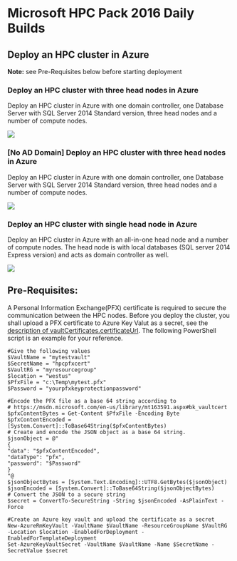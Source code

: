 # Microsoft HPC Pack 2016 Daily Builds

## Deploy an HPC cluster in Azure
**Note:** see Pre-Requisites below before starting deployment
### Deploy an HPC cluster with three head nodes in Azure
Deploy an HPC cluster in Azure with one domain controller, one Database Server with SQL Server 2014 Standard version, three head nodes and a number of compute nodes.

<a href="https://portal.azure.com/#create/Microsoft.Template/uri/https%3A%2F%2Fraw.githubusercontent.com%2Fsunbinzhu%2FHPCPack2016%2Fmaster%2Fnewcluster-three-hns-daily%2Fazuredeploy.json" target="_blank">
    <img src="http://azuredeploy.net/deploybutton.png"/>
</a>

### [No AD Domain] Deploy an HPC cluster with three head nodes in Azure
Deploy an HPC cluster in Azure with one domain controller, one Database Server with SQL Server 2014 Standard version, three head nodes and a number of compute nodes.

<a href="https://portal.azure.com/#create/Microsoft.Template/uri/https%3A%2F%2Fraw.githubusercontent.com%2Fsunbinzhu%2FHPCPack2016%2Fmaster%2Fnewcluster-three-hns-noad-daily%2Fazuredeploy.json" target="_blank">
    <img src="http://azuredeploy.net/deploybutton.png"/>
</a>

### Deploy an HPC cluster with single head node in Azure
Deploy an HPC cluster in Azure with an all-in-one head node and a number of compute nodes. The head node is with local databases (SQL server 2014 Express version) and acts as domain controller as well.

<a href="https://portal.azure.com/#create/Microsoft.Template/uri/https%3A%2F%2Fraw.githubusercontent.com%2Fsunbinzhu%2FHPCPack2016%2Fmaster%2Fnewcluster-single-hn-daily%2Fazuredeploy.json" target="_blank">
    <img src="http://azuredeploy.net/deploybutton.png"/>
</a>

## Pre-Requisites:

A Personal Information Exchange(PFX) certificate is required to secure the communication between the HPC nodes. Before you deploy the cluster, you shall upload a PFX certificate to Azure Key Valut as a secret, see the [description of vaultCertificates.certificateUrl]( https://msdn.microsoft.com/en-us/library/mt163591.aspx#bk_vaultcert). The following PowerShell script is an example for your reference.

    #Give the following values
    $VaultName = "mytestvault"
    $SecretName = "hpcpfxcert"
    $VaultRG = "myresourcegroup"
    $location = "westus"
    $PfxFile = "c:\Temp\mytest.pfx"
    $Password = "yourpfxkeyprotectionpassword"

    #Encode the PFX file as a base 64 string according to 
    # https://msdn.microsoft.com/en-us/library/mt163591.aspx#bk_vaultcert
    $pfxContentBytes = Get-Content $PfxFile -Encoding Byte
    $pfxContentEncoded = [System.Convert]::ToBase64String($pfxContentBytes)
    # Create and encode the JSON object as a base 64 string.
    $jsonObject = @"
    {
    "data": "$pfxContentEncoded",
    "dataType": "pfx",
    "password": "$Password"
    }
    "@
    $jsonObjectBytes = [System.Text.Encoding]::UTF8.GetBytes($jsonObject)
    $jsonEncoded = [System.Convert]::ToBase64String($jsonObjectBytes)
    # Convert the JSON to a secure string
    $secret = ConvertTo-SecureString -String $jsonEncoded -AsPlainText -Force

    #Create an Azure key vault and upload the certificate as a secret
    New-AzureRmKeyVault -VaultName $VaultName -ResourceGroupName $VaultRG -Location $location -EnabledForDeployment -EnabledForTemplateDeployment
    Set-AzureKeyVaultSecret -VaultName $VaultName -Name $SecretName -SecretValue $secret
